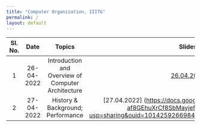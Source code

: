 ```yaml
---
title: "Computer Organization, IIITG"
permalink: /
layout: default
---
```



| Sl. No. | Date    | Topics  | Slides   |
|:---:|:------------:|:-------------------------------------------:|:--------------------------:|
| 1   | 26-04-2022   | Introduction and Overview of Computer Architecture              | [26.04.2022](https://drive.google.com/file/d/1OTT2f7ZHPYsKctRPWXaJGbbnaZ7aOk7Q/view?usp=sharing)|
| 2   | 27-04-2022   | History & Background; Performance           |  [27.04.2022] (https://docs.google.com/presentation/d/1N-af8GEhuXrCf8SbMayjef5gOKzMxXfT/edit?usp=sharing&ouid=101425926698497533032&rtpof=true&sd=true)|

